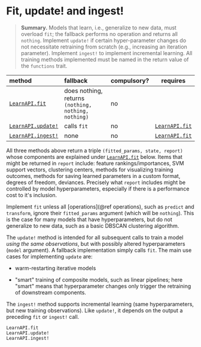 # Fit, update! and ingest!

> **Summary.** Models that learn, i.e., generalize to new data, must overload `fit`; the
> fallback performs no operation and returns all `nothing`. Implement `update!` if certain
> hyper-parameter changes do not necessitate retraining from scratch (e.g., increasing an
> iteration parameter). Implement `ingest!` to implement incremental learning. All
> training methods implemented must be named in the return value of the
> `functions` trait.

| method                     | fallback                                           | compulsory? | requires          |
|:---------------------------|:---------------------------------------------------|-------------|-------------------|
| [`LearnAPI.fit`](@ref)     | does nothing, returns `(nothing, nothing, nothing)`| no          |                   |
| [`LearnAPI.update!`](@ref) | calls `fit`                                        | no          | [`LearnAPI.fit`](@ref) |
| [`LearnAPI.ingest!`](@ref) | none                                               | no          | [`LearnAPI.fit`](@ref) |

All three methods above return a triple `(fitted_params, state, report)` whose components
are explained under [`LearnAPI.fit`](@ref) below.  Items that might be returned in
`report` include: feature rankings/importances, SVM support vectors, clustering centers,
methods for visualizing training outcomes, methods for saving learned parameters in a
custom format, degrees of freedom, deviances. Precisely what `report` includes might be
controlled by model hyperparameters, especially if there is a performance cost to it's
inclusion.

Implement `fit` unless all [operations](@ref operations), such as `predict` and
`transform`, ignore their `fitted_params` argument (which will be `nothing`). This is the
case for many models that have hyperparameters, but do not generalize to new data, such
as a basic DBSCAN clustering algorithm.

The `update!` method is intended for all subsequent calls to train a model *using the same
observations*, but with possibly altered hyperparameters (`model` argument). A fallback
implementation simply calls `fit`. The main use cases for implementing `update` are: 

- warm-restarting iterative models

- "smart" training of composite models, such as linear pipelines; here "smart" means that
  hyperparameter changes only trigger the retraining of downstream components.

The `ingest!` method supports incremental learning (same hyperparameters, but new training
observations). Like `update!`, it depends on the output a preceding `fit` or `ingest!`
call.

```@docs
LearnAPI.fit
LearnAPI.update!
LearnAPI.ingest!
```
